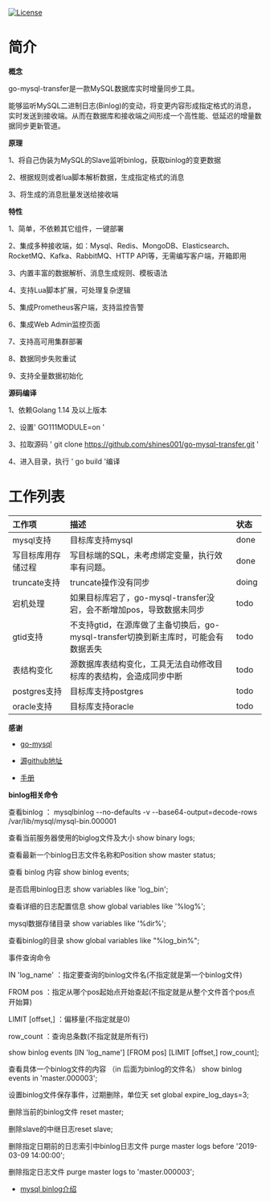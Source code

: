 [![License](https://img.shields.io/badge/license-Apache%202-4EB1BA.svg)](https://www.apache.org/licenses/LICENSE-2.0.html)

# 简介

**概念**

go-mysql-transfer是一款MySQL数据库实时增量同步工具。

能够监听MySQL二进制日志(Binlog)的变动，将变更内容形成指定格式的消息，实时发送到接收端。从而在数据库和接收端之间形成一个高性能、低延迟的增量数据同步更新管道。

**原理**

1、将自己伪装为MySQL的Slave监听binlog，获取binlog的变更数据

2、根据规则或者lua脚本解析数据，生成指定格式的消息

3、将生成的消息批量发送给接收端


**特性**

1、简单，不依赖其它组件，一键部署

2、集成多种接收端，如：Mysql、Redis、MongoDB、Elasticsearch、RocketMQ、Kafka、RabbitMQ、HTTP API等，无需编写客户端，开箱即用

3、内置丰富的数据解析、消息生成规则、模板语法

4、支持Lua脚本扩展，可处理复杂逻辑

5、集成Prometheus客户端，支持监控告警

6、集成Web Admin监控页面

7、支持高可用集群部署

8、数据同步失败重试

9、支持全量数据初始化



**源码编译**

1、依赖Golang 1.14 及以上版本

2、设置' GO111MODULE=on '

3、拉取源码 ' git clone https://github.com/shines001/go-mysql-transfer.git '

4、进入目录，执行 ' go build '编译




# 工作列表

| 工作项 |  描述   |  状态 |
| :------ | :------ | :------ |
| mysql支持| 目标库支持mysql|done|
| 写目标库用存储过程|写目标端的SQL，未考虑绑定变量，执行效率有问题。|done|
| truncate支持 |truncate操作没有同步  |doing|
| 宕机处理 |  如果目标库宕了，go-mysql-transfer没宕，会不断增加pos，导致数据未同步 |todo|
| gtid支持  |不支持gtid，在源库做了主备切换后，go-mysql-transfer切换到新主库时，可能会有数据丢失|todo| 
| 表结构变化| 源数据库表结构变化，工具无法自动修改目标库的表结构，会造成同步中断|todo|
| postgres支持 | 目标库支持postgres | todo|
| oracle支持 | 目标库支持oracle| todo|


**感谢**

* [go-mysql](https://github.com/siddontang/go-mysql)

* [源github地址](https://github.com/wj596/go-mysql-transfer)

* [手册](https://www.kancloud.cn/wj596/go-mysql-transfer/2064425)

 
 
 **binlog相关命令**

查看binlog  ：   mysqlbinlog  --no-defaults   -v --base64-output=decode-rows /var/lib/mysql/mysql-bin.000001

查看当前服务器使用的biglog文件及大小  show binary logs;

查看最新一个binlog日志文件名称和Position    show master status;

查看 binlog 内容  show binlog events;

是否启用binlog日志  show variables like 'log_bin';

查看详细的日志配置信息  show global variables like '%log%';

mysql数据存储目录  show variables like '%dir%';

查看binlog的目录  show global variables like "%log_bin%";


事件查询命令

 IN 'log_name' ：指定要查询的binlog文件名(不指定就是第一个binlog文件)
 
 FROM pos ：指定从哪个pos起始点开始查起(不指定就是从整个文件首个pos点开始算)
 
 LIMIT [offset,] ：偏移量(不指定就是0)
 
 row_count ：查询总条数(不指定就是所有行)
 
show binlog events [IN 'log_name'] [FROM pos] [LIMIT [offset,] row_count];

查看具体一个binlog文件的内容 （in 后面为binlog的文件名）    show binlog events in 'master.000003';

设置binlog文件保存事件，过期删除，单位天   set global expire_log_days=3; 

删除当前的binlog文件   reset master; 

删除slave的中继日志reset slave;

删除指定日期前的日志索引中binlog日志文件  purge master logs before '2019-03-09 14:00:00';

删除指定日志文件   purge master logs to 'master.000003';


* [mysql binlog介绍](https://blog.csdn.net/wwwdc1012/article/details/88373440)
   
